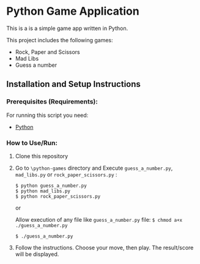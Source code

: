 # Python Game Application

This is a is a simple game app written in Python. 

This project includes the following games:
- Rock, Paper and Scissors
- Mad Libs
- Guess a number 

## Installation and Setup Instructions

### Prerequisites (Requirements):

For running this script you need:

- [Python](https://www.python.org/downloads/)

### How to Use/Run:
1. Clone this repository
2. Go to `\python-games` directory and Execute `guess_a_number.py`, `mad_libs.py` or `rock_paper_scissors.py` : 
    ```
    $ python guess_a_number.py
    $ python mad_libs.py  
    $ python rock_paper_scissors.py
    ```
    
    or
    
     Allow execution of any file like `guess_a_number.py` file: `$ chmod a+x ./guess_a_number.py`
    
    ```
    $ ./guess_a_number.py
    ```
    
4. Follow the instructions. Choose your move, then play. The result/score will be displayed.

